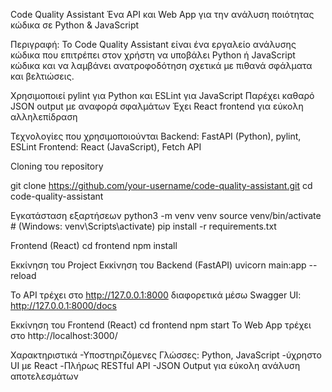 Code Quality Assistant
Ένα API και Web App για την ανάλυση ποιότητας κώδικα σε Python & JavaScript

 Περιγραφή:
Το Code Quality Assistant είναι ένα εργαλείο ανάλυσης κώδικα που επιτρέπει στον χρήστη να υποβάλει Python ή JavaScript κώδικα και να λαμβάνει ανατροφοδότηση σχετικά με πιθανά σφάλματα και βελτιώσεις.

Χρησιμοποιεί pylint για Python και ESLint για JavaScript
Παρέχει καθαρό JSON output με αναφορά σφαλμάτων
Έχει React frontend για εύκολη αλληλεπίδραση

Τεχνολογίες που χρησιμοποιούνται
Backend: FastAPI (Python), pylint, ESLint
Frontend: React (JavaScript), Fetch API


Cloning του repository

git clone https://github.com/your-username/code-quality-assistant.git
cd code-quality-assistant

Εγκατάσταση εξαρτήσεων
python3 -m venv venv
source venv/bin/activate  # (Windows: venv\Scripts\activate)
pip install -r requirements.txt

Frontend (React)
cd frontend
npm install

Εκκίνηση του Project
Εκκίνηση του Backend (FastAPI)
uvicorn main:app --reload

Το API τρέχει στο http://127.0.0.1:8000
διαφορετικά μέσω Swagger UI: http://127.0.0.1:8000/docs

Εκκίνηση του Frontend (React)
cd frontend
npm start
Το Web App τρέχει στο http://localhost:3000/

Χαρακτηριστικά
-Υποστηριζόμενες Γλώσσες: Python, JavaScript
-ύχρηστο UI με React
-Πλήρως RESTful API
-JSON Output για εύκολη ανάλυση αποτελεσμάτων

